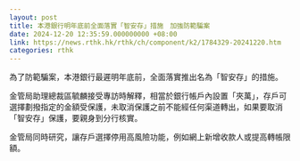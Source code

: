 ```yaml
---
layout: post
title: 本港銀行明年底前全面落實「智安存」措施　加強防範騙案
date: 2024-12-20 12:35:59.000000000 +08:00
link: https://news.rthk.hk/rthk/ch/component/k2/1784329-20241220.htm
categories: rthk
---
```


為了防範騙案，本港銀行最遲明年底前，全面落實推出名為「智安存」的措施。

金管局助理總裁區毓麟接受專訪時解釋，相當於銀行帳戶內設置「夾萬」，存戶可選擇劃撥指定的金額受保護，未取消保護之前不能經任何渠道轉出，如果要取消「智安存」保護，要親身到分行核實。

金管局同時研究，讓存戶選擇停用高風險功能，例如網上新增收款人或提高轉帳限額。
